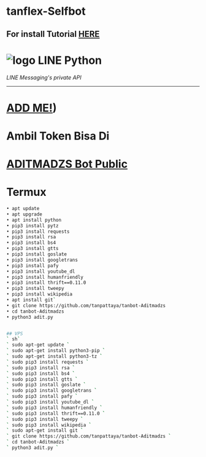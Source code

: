 # tanflex-Selfbot
## For install Tutorial [HERE](https://www.youtube.com/watch?v=v_h-t8iGYzQ&t=28s)
# ![logo](LINE-sm.png) LINE Python

*LINE Messaging's private API*

----
# [ADD ME!](https://line.me/R/ti/p/~ptatan1983'))
# Ambil Token Bisa Di
# [ADITMADZS Bot Public](line.me/ti/p/~botaditmadzs)

# Termux

``` sh
• apt update
• apt upgrade
• apt install python
• pip3 install pytz
• pip3 install requests
• pip3 install rsa
• pip3 install bs4
• pip3 install gtts
• pip3 install goslate
• pip3 install googletrans
• pip3 install pafy
• pip3 install youtube_dl
• pip3 install humanfriendly
• pip3 install thrift==0.11.0
• pip3 install tweepy
• pip3 install wikipedia
• apt install git`
• git clone https://github.com/tanpattaya/tanbot-Aditmadzs
• cd tanbot-Aditmadzs
• python3 adit.py


## VPS 
` sh`
` sudo apt-get update `
` sudo apt-get install python3-pip `
` sudo apt-get install python3-tz `
` sudo pip3 install requests `
` sudo pip3 install rsa ` 
` sudo pip3 install bs4 ` 
` sudo pip3 install gtts ` 
` sudo pip3 install goslate `
` sudo pip3 install googletrans ` 
` sudo pip3 install pafy ` 
` sudo pip3 install youtube_dl ` 
` sudo pip3 install humanfriendly `
` sudo pip3 install thrift==0.11.0 `
` sudo pip3 install tweepy `
` sudo pip3 install wikipedia `
` sudo apt-get install git `
` git clone https://github.com/tanpattaya/tanbot-Aditmadzs `
` cd tanbot-Aditmadzs `
` python3 adit.py `
